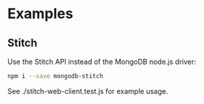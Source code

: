 # Examples

## Stitch

Use the Stitch API instead of the MongoDB node.js driver:

```bash
npm i --save mongodb-stitch
```

See ./stitch-web-client.test.js for example usage.

